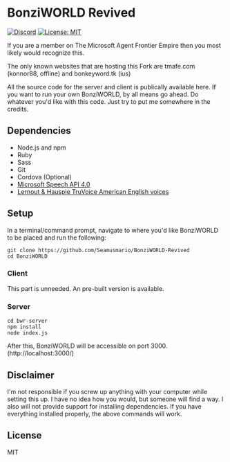# BonziWORLD Revived
[![Discord](https://img.shields.io/discord/854723601295343626.svg?label=Discord)](https://discord.gg/wvvENCJrau)
[![License: MIT](https://img.shields.io/badge/license-MIT-red.svg)](LICENSE)

If you are a member on The Microsoft Agent Frontier Empire then you most likely would recognize this.

The only known websites that are hosting this Fork are tmafe.com (konnor88, offline) and bonkeyword.tk (ius)

All the source code for the server and client is publically available here. If you want to run your own BonziWORLD, by all means go ahead. Do whatever you'd like with this code. Just try to put me somewhere in the credits.

## Dependencies
- Node.js and npm
- Ruby
- Sass
- Git
- Cordova (Optional)
- [Microsoft Speech API 4.0](https://github.com/TETYYS/SAPI4/blob/master/spchapi.exe?raw=true)
- [Lernout & Hauspie TruVoice American English voices](https://github.com/TETYYS/SAPI4/raw/master/tv_enua.exe?raw=true)

## Setup
In a terminal/command prompt, navigate to where you'd like BonziWORLD to be placed and run the following:
```
git clone https://github.com/Seamusmario/BonziWORLD-Revived
cd BonziWORLD
```

### Client
This part is unneeded. An pre-built version is available.

### Server
```
cd bwr-server
npm install
node index.js
```
After this, BonziWORLD will be accessible on port 3000. (http://localhost:3000/)

## Disclaimer
I'm not responsible if you screw up anything with your computer while setting this up. I have no idea how you would, but someone will find a way. I also will not provide support for installing dependencies. If you have everything installed properly, the above commands will work.

## License
MIT
